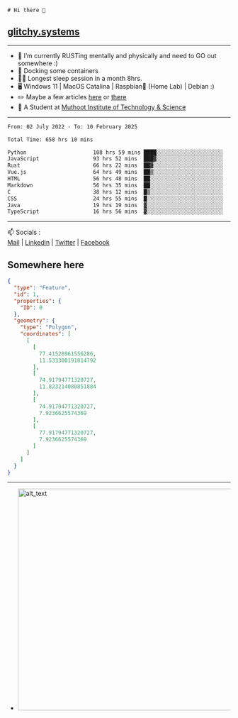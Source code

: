 ```
# Hi there 👋
```
## [glitchy.systems](https://glitchy.systems)
---

- 🌱 I’m currently RUSTing mentally and physically and need to GO out somewhere :)
- 🐋 Docking some containers
- 😶‍🌫️ Longest sleep session in a month 8hrs.
- 🖥️ Windows 11 | MacOS Catalina | Raspbian🥧 (Home Lab) | Debian :)
- ✏️ Maybe a few articles [here](https://medium.com/@advaithnarayanan8) or [there](https://medium.com/@advaithnarayanan8)
- 📑 A Student at [Muthoot Institute of Technology & Science](https://mgmits.ac.in/)



---

<!--START_SECTION:waka-->

```txt
From: 02 July 2022 - To: 10 February 2025

Total Time: 658 hrs 10 mins

Python                     108 hrs 59 mins ████░░░░░░░░░░░░░░░░░░░░░   16.56 %
JavaScript                 93 hrs 52 mins  ███▓░░░░░░░░░░░░░░░░░░░░░   14.26 %
Rust                       66 hrs 22 mins  ██▓░░░░░░░░░░░░░░░░░░░░░░   10.08 %
Vue.js                     64 hrs 49 mins  ██▒░░░░░░░░░░░░░░░░░░░░░░   09.85 %
HTML                       56 hrs 48 mins  ██░░░░░░░░░░░░░░░░░░░░░░░   08.63 %
Markdown                   56 hrs 35 mins  ██░░░░░░░░░░░░░░░░░░░░░░░   08.60 %
C                          38 hrs 12 mins  █▒░░░░░░░░░░░░░░░░░░░░░░░   05.80 %
CSS                        24 hrs 55 mins  █░░░░░░░░░░░░░░░░░░░░░░░░   03.79 %
Java                       19 hrs 19 mins  ▓░░░░░░░░░░░░░░░░░░░░░░░░   02.94 %
TypeScript                 16 hrs 56 mins  ▓░░░░░░░░░░░░░░░░░░░░░░░░   02.57 %
```

<!--END_SECTION:waka-->

---

📫 Socials :<br>
[Mail](mailto:advaith@glitchy.systems) | [Linkedin](https://www.linkedin.com/in/advaith-narayanan-a72152214/) | [Twitter](https://twitter.com/advaithnarayan) | [Facebook](https://screenmessage.com/qinq)

## Somewhere here

```geojson
{
  "type": "Feature",
  "id": 1,
  "properties": {
    "ID": 0
  },
  "geometry": {
    "type": "Polygon",
    "coordinates": [
      [
        [
          77.41528961556286,
          11.533300191814792
        ],
        [
          74.91794771320727,
          11.823214080851884
        ],
        [
          74.91794771320727,
          7.9236625574369
        ],
        [
          77.91794771320727,
          7.9236625574369
        ]
      ]
    ]
  }
}
```


--- 
- [<img alt="alt_text" width="500px" src="https://valid.x86.fr/cache/banner/xv24bv-6.png" />](https://valid.x86.fr/xv24bv)


